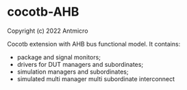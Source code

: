 # cocotb-AHB
Copyright (c) 2022 Antmicro

Cocotb extension with AHB bus functional model.
It contains:
* package and signal monitors;
* drivers for DUT managers and subordinates;
* simulation managers and subordinates;
* simulated multi manager multi subordinate interconnect
